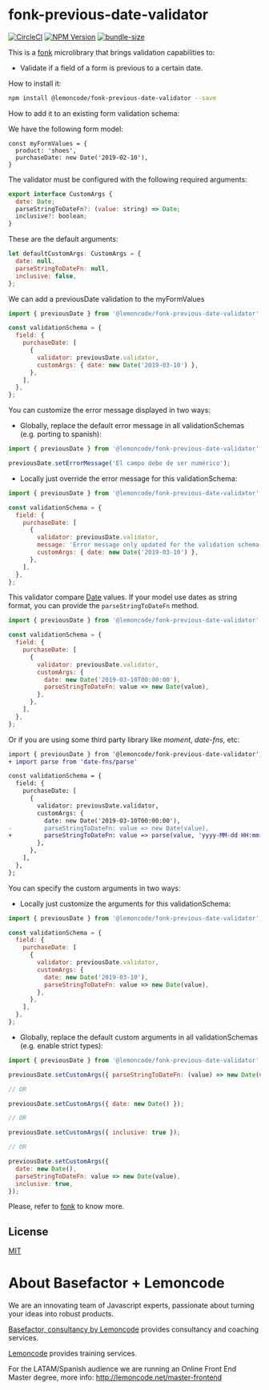 # fonk-previous-date-validator

[![CircleCI](https://badgen.net/github/status/Lemoncode/fonk-previous-date-validator/master?icon=circleci&label=circleci)](https://circleci.com/gh/Lemoncode/fonk-previous-date-validator/tree/master)
[![NPM Version](https://badgen.net/npm/v/@lemoncode/fonk-previous-date-validator?icon=npm&label=npm)](https://www.npmjs.com/package/@lemoncode/fonk-previous-date-validator)
[![bundle-size](https://badgen.net/bundlephobia/min/@lemoncode/fonk-previous-date-validator)](https://bundlephobia.com/result?p=@lemoncode/fonk-previous-date-validator)

This is a [fonk](https://github.com/Lemoncode/fonk) microlibrary that brings validation capabilities to:

- Validate if a field of a form is previous to a certain date.

How to install it:

```bash
npm install @lemoncode/fonk-previous-date-validator --save
```

How to add it to an existing form validation schema:

We have the following form model:

```
const myFormValues = {
  product: 'shoes',
  purchaseDate: new Date('2019-02-10'),
}
```

The validator must be configured with the following required arguments:

```javascript
export interface CustomArgs {
  date: Date;
  parseStringToDateFn?: (value: string) => Date;
  inclusive?: boolean;
}
```

These are the default arguments:

```javascript
let defaultCustomArgs: CustomArgs = {
  date: null,
  parseStringToDateFn: null,
  inclusive: false,
};
```

We can add a previousDate validation to the myFormValues

```javascript
import { previousDate } from '@lemoncode/fonk-previous-date-validator';

const validationSchema = {
  field: {
    purchaseDate: [
      {
        validator: previousDate.validator,
        customArgs: { date: new Date('2019-03-10') },
      },
    ],
  },
};
```

You can customize the error message displayed in two ways:

- Globally, replace the default error message in all validationSchemas (e.g. porting to spanish):

```javascript
import { previousDate } from '@lemoncode/fonk-previous-date-validator';

previousDate.setErrorMessage('El campo debe de ser numérico');
```

- Locally just override the error message for this validationSchema:

```javascript
import { previousDate } from '@lemoncode/fonk-previous-date-validator';

const validationSchema = {
  field: {
    purchaseDate: [
      {
        validator: previousDate.validator,
        message: 'Error message only updated for the validation schema',
        customArgs: { date: new Date('2019-03-10') },
      },
    ],
  },
};
```

This validator compare [Date](https://developer.mozilla.org/es/docs/Web/JavaScript/Referencia/Objetos_globales/Date) values. If your model use dates as string format, you can provide the `parseStringToDateFn` method.

```javascript
import { previousDate } from '@lemoncode/fonk-previous-date-validator';

const validationSchema = {
  field: {
    purchaseDate: [
      {
        validator: previousDate.validator,
        customArgs: {
          date: new Date('2019-03-10T00:00:00'),
          parseStringToDateFn: value => new Date(value),
        },
      },
    ],
  },
};
```

Or if you are using some third party library like _moment_, _date-fns_, etc:

```diff
import { previousDate } from '@lemoncode/fonk-previous-date-validator';
+ import parse from 'date-fns/parse'

const validationSchema = {
  field: {
    purchaseDate: [
      {
        validator: previousDate.validator,
        customArgs: {
          date: new Date('2019-03-10T00:00:00'),
-         parseStringToDateFn: value => new Date(value),
+         parseStringToDateFn: value => parse(value, 'yyyy-MM-dd HH:mm:ss', new Date()),
        },
      },
    ],
  },
};
```

You can specify the custom arguments in two ways:

- Locally just customize the arguments for this validationSchema:

```javascript
import { previousDate } from '@lemoncode/fonk-previous-date-validator';

const validationSchema = {
  field: {
    purchaseDate: [
      {
        validator: previousDate.validator,
        customArgs: {
          date: new Date('2019-03-10'),
          parseStringToDateFn: value => new Date(value),
        },
      },
    ],
  },
};
```

- Globally, replace the default custom arguments in all validationSchemas (e.g. enable strict types):

```javascript
import { previousDate } from '@lemoncode/fonk-previous-date-validator';

previousDate.setCustomArgs({ parseStringToDateFn: (value) => new Date(value) ) });

// OR

previousDate.setCustomArgs({ date: new Date() });

// OR

previousDate.setCustomArgs({ inclusive: true });

// OR

previousDate.setCustomArgs({
  date: new Date(),
  parseStringToDateFn: value => new Date(value),
  inclusive: true,
});

```

Please, refer to [fonk](https://github.com/Lemoncode/fonk) to know more.

## License

[MIT](./LICENSE)

# About Basefactor + Lemoncode

We are an innovating team of Javascript experts, passionate about turning your ideas into robust products.

[Basefactor, consultancy by Lemoncode](http://www.basefactor.com) provides consultancy and coaching services.

[Lemoncode](http://lemoncode.net/services/en/#en-home) provides training services.

For the LATAM/Spanish audience we are running an Online Front End Master degree, more info: http://lemoncode.net/master-frontend
